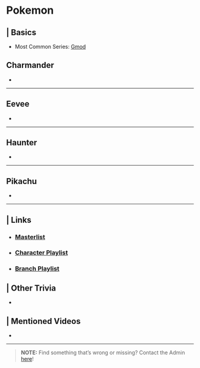 # Pokemon  


## | Basics
- Most Common Series: [Gmod](6.Series/Gmod.html)


## Charmander
- 
----
## Eevee
- 
----
## Haunter
- 
----
## Pikachu
- 

----

## | Links  
- ### [Masterlist]()  
- ### [Character Playlist]()  
- ### [Branch Playlist]()  


## | Other Trivia  
-   

## | Mentioned Videos
- []()

----

> **NOTE:** Find something that’s wrong or missing? Contact the Admin [here](../chapter_2.html)!